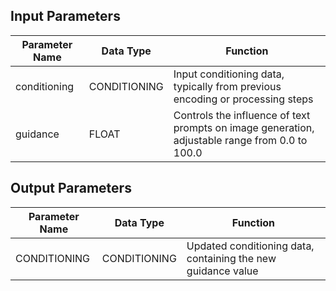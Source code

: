 
## Input Parameters

| Parameter Name | Data Type | Function |
|----------------|-----------|----------|
| conditioning | CONDITIONING | Input conditioning data, typically from previous encoding or processing steps |
| guidance | FLOAT | Controls the influence of text prompts on image generation, adjustable range from 0.0 to 100.0 |

## Output Parameters

| Parameter Name | Data Type | Function |
|----------------|-----------|----------|
| CONDITIONING | CONDITIONING | Updated conditioning data, containing the new guidance value |
